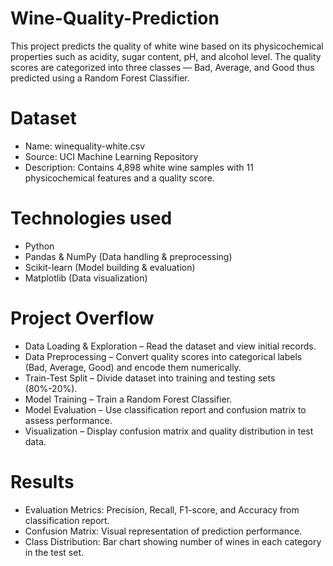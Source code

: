 # Wine-Quality-Prediction
This project predicts the quality of white wine based on its physicochemical properties such as acidity, sugar content, pH, and alcohol level.
The quality scores are categorized into three classes — Bad, Average, and Good thus predicted using a Random Forest Classifier.
# Dataset
- Name: winequality-white.csv
- Source: UCI Machine Learning Repository
- Description: Contains 4,898 white wine samples with 11 physicochemical features and a quality score.
# Technologies used
- Python
- Pandas & NumPy (Data handling & preprocessing)
- Scikit-learn (Model building & evaluation)
- Matplotlib (Data visualization)
# Project Overflow
- Data Loading & Exploration – Read the dataset and view initial records.
- Data Preprocessing – Convert quality scores into categorical labels (Bad, Average, Good) and encode them numerically.
- Train-Test Split – Divide dataset into training and testing sets (80%-20%).
- Model Training – Train a Random Forest Classifier.
- Model Evaluation – Use classification report and confusion matrix to assess performance.
- Visualization – Display confusion matrix and quality distribution in test data.
# Results
- Evaluation Metrics: Precision, Recall, F1-score, and Accuracy from classification report.
- Confusion Matrix: Visual representation of prediction performance.
- Class Distribution: Bar chart showing number of wines in each category in the test set.
